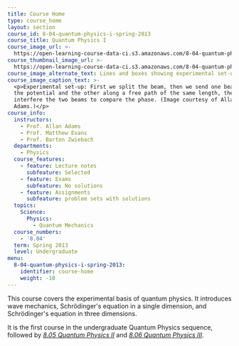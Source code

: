 ```yaml
---
title: Course Home
type: course_home
layout: section
course_id: 8-04-quantum-physics-i-spring-2013
course_title: Quantum Physics I
course_image_url: >-
  https://open-learning-course-data-ci.s3.amazonaws.com/8-04-quantum-physics-i-spring-2013/f9a126fdf655de26b194279aa4e2a62b_8-04s13.jpg
course_thumbnail_image_url: >-
  https://open-learning-course-data-ci.s3.amazonaws.com/8-04-quantum-physics-i-spring-2013/720b70bf4d82d7282f36f4dfca689de1_8-04s13-th.jpg
course_image_alternate_text: Lines and boxes showing experimental set-up.
course_image_caption_text: >-
  <p>Experimental set-up: First we split the beam, then we send one beam through
  the potential and the other along a free path of the same length, then we
  interfere the two beams to compare the phase. (Image courtesy of Allan
  Adams.)</p>
course_info:
  instructors:
    - Prof. Allan Adams
    - Prof. Matthew Evans
    - Prof. Barton Zwiebach
  departments:
    - Physics
  course_features:
    - feature: Lecture notes
      subfeature: Selected
    - feature: Exams
      subfeature: No solutions
    - feature: Assignments
      subfeature: problem sets with solutions
  topics:
    Science:
      Physics:
        - Quantum Mechanics
  course_numbers:
    - '8.04'
  term: Spring 2013
  level: Undergraduate
menu:
  8-04-quantum-physics-i-spring-2013:
    identifier: course-home
    weight: -10
---
```

This course covers the experimental basis of quantum physics. It introduces wave mechanics, Schrödinger's equation in a single dimension, and Schrödinger's equation in three dimensions.

It is the first course in the undergraduate Quantum Physics sequence, followed by [_8.05 Quantum Physics II_](./resolveuid/321148ee9b67a132b916bb5cdd90dd86) and [_8.06 Quantum Physics III_](./resolveuid/f1d2dbc7185330a6c9331d338a201c12).
